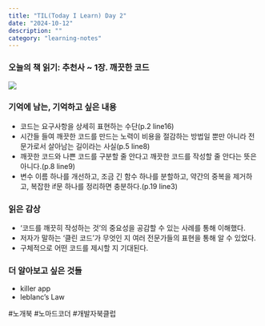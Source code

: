 ```yaml
---
title: "TIL(Today I Learn) Day 2"
date: "2024-10-12"
description: ""
category: "learning-notes"
---
```


### 오늘의 책 읽기: 추천사 ~ 1장. 깨끗한 코드

![](/images/GZnIkgKacAAt67Q.jpg)

### 기억에 남는, 기억하고 싶은 내용

- 코드는 요구사항을 상세히 표현하는 수단(p.2 line16)
- 시간들 들여 깨끗한 코드를 만드는 노력이 비용을 절감하는 방법일 뿐만 아니라 전문가로서 살아남는 길이라는 사실(p.5 line8)
- 깨끗한 코드와 나쁜 코드를 구분할 줄 안다고 깨끗한 코드를 작성할 줄 안다는 뜻은 아니다.(p.8 line9)
- 변수 이름 하나를 개선하고, 조금 긴 함수 하나를 분할하고, 약간의 중복을 제거하고, 복잡한 if문 하나를 정리하면 충분하다.(p.19 line3)

### 읽은 감상

- ‘코드를 깨끗히 작성하는 것’의 중요성을 공감할 수 있는 사례를 통해 이해했다.
- 저자가 말하는 ‘클린 코드’가 무엇인 지 여러 전문가들의 표현을 통해 알 수 있었다.
- 구체적으로 어떤 코드를 제시할 지 기대된다.

### 더 알아보고 싶은 것들

- killer app
- leblanc’s Law

#노개북 #노마드코더 #개발자북클럽
